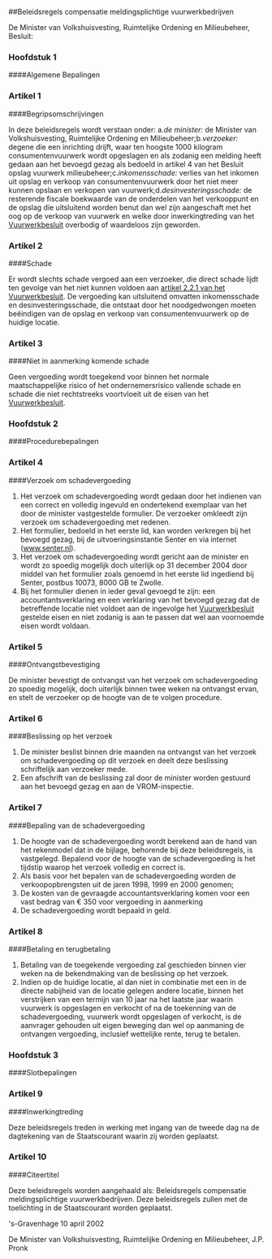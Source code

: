 <meta http-equiv='Content-Type' content='text/html; charset=utf-8' />

##Beleidsregels compensatie meldingsplichtige vuurwerkbedrijven

De Minister van Volkshuisvesting, Ruimtelijke Ordening en Milieubeheer,  Besluit:      
### Hoofdstuk 1 

####Algemene Bepalingen 

### Artikel  1  

####Begripsomschrijvingen

In deze beleidsregels wordt verstaan onder: a.*de minister:* de Minister van Volkshuisvesting, Ruimtelijke Ordening en Milieubeheer;b.*verzoeker:* degene die een inrichting drijft, waar ten hoogste 1000 kilogram consumentenvuurwerk wordt opgeslagen en als zodanig een melding heeft gedaan aan het bevoegd gezag als bedoeld in artikel 4 van het Besluit opslag vuurwerk milieubeheer;c.*inkomensschade:* verlies van het inkomen uit opslag en verkoop van consumentenvuurwerk door het niet meer kunnen opslaan en verkopen van vuurwerk;d.*desinvesteringsschade:* de resterende fiscale boekwaarde van de onderdelen van het verkooppunt en de opslag die uitsluitend worden benut dan wel zijn aangeschaft met het oog op de verkoop van vuurwerk en welke door inwerkingtreding van het [Vuurwerkbesluit](../../../../../../AMvB/vuurwerkbesluit/BWBR0013360/README.md) overbodig of waardeloos zijn geworden.  

### Artikel  2  

####Schade

Er wordt slechts schade vergoed aan een verzoeker, die direct schade lijdt ten gevolge van het niet kunnen voldoen aan [artikel 2.2.1 van het Vuurwerkbesluit](../../../../../../AMvB/vuurwerkbesluit/BWBR0013360/README.md). De vergoeding kan uitsluitend omvatten inkomensschade en desinvesteringsschade, die ontstaat door het noodgedwongen moeten beëindigen van de opslag en verkoop van consumentenvuurwerk op de huidige locatie. 

### Artikel  3  

####Niet in aanmerking komende schade

Geen vergoeding wordt toegekend voor binnen het normale maatschappelijke risico of het ondernemersrisico vallende schade en schade die niet rechtstreeks voortvloeit uit de eisen van het [Vuurwerkbesluit](../../../../../../AMvB/vuurwerkbesluit/BWBR0013360/README.md). 

### Hoofdstuk 2 

####Procedurebepalingen 

### Artikel  4  

####Verzoek om schadevergoeding

1.  Het verzoek om schadevergoeding wordt gedaan door het indienen van een correct en volledig ingevuld en ondertekend exemplaar van het door de minister vastgestelde formulier. De verzoeker omkleedt zijn verzoek om schadevergoeding met redenen.   
2.  Het formulier, bedoeld in het eerste lid, kan worden verkregen bij het bevoegd gezag, bij de uitvoeringsinstantie Senter en via internet (www.senter.nl).   
3.  Het verzoek om schadevergoeding wordt gericht aan de minister en wordt zo spoedig mogelijk doch uiterlijk op 31 december 2004 door middel van het formulier zoals genoemd in het eerste lid ingediend bij Senter, postbus 10073, 8000 GB te Zwolle.   
4.  Bij het formulier dienen in ieder geval gevoegd te zijn: een accountantsverklaring en een verklaring van het bevoegd gezag dat de betreffende locatie niet voldoet aan de ingevolge het [Vuurwerkbesluit](../../../../../../AMvB/vuurwerkbesluit/BWBR0013360/README.md) gestelde eisen en niet zodanig is aan te passen dat wel aan voornoemde eisen wordt voldaan.  

### Artikel  5  

####Ontvangstbevestiging

De minister bevestigt de ontvangst van het verzoek om schadevergoeding zo spoedig mogelijk, doch uiterlijk binnen twee weken na ontvangst ervan, en stelt de verzoeker op de hoogte van de te volgen procedure. 

### Artikel  6  

####Beslissing op het verzoek

1.  De minister beslist binnen drie maanden na ontvangst van het verzoek om schadevergoeding op dit verzoek en deelt deze beslissing schriftelijk aan verzoeker mede.   
2.  Een afschrift van de beslissing zal door de minister worden gestuurd aan het bevoegd gezag en aan de VROM-inspectie.  

### Artikel  7  

####Bepaling van de schadevergoeding

1.  De hoogte van de schadevergoeding wordt berekend aan de hand van het rekenmodel dat in de bijlage, behorende bij deze beleidsregels, is vastgelegd. Bepalend voor de hoogte van de schadevergoeding is het tijdstip waarop het verzoek volledig en correct is.   
2.  Als basis voor het bepalen van de schadevergoeding worden de verkoopopbrengsten uit de jaren 1998, 1999 en 2000 genomen;   
3.  De kosten van de gevraagde accountantsverklaring komen voor een vast bedrag van € 350 voor vergoeding in aanmerking   
4.  De schadevergoeding wordt bepaald in geld.  

### Artikel  8  

####Betaling en terugbetaling

1.  Betaling van de toegekende vergoeding zal geschieden binnen vier weken na de bekendmaking van de beslissing op het verzoek.   
2.  Indien op de huidige locatie, al dan niet in combinatie met een in de directe nabijheid van de locatie gelegen andere locatie, binnen het verstrijken van een termijn van 10 jaar na het laatste jaar waarin vuurwerk is opgeslagen en verkocht of na de toekenning van de schadevergoeding, vuurwerk wordt opgeslagen of verkocht, is de aanvrager gehouden uit eigen beweging dan wel op aanmaning de ontvangen vergoeding, inclusief wettelijke rente, terug te betalen.  

### Hoofdstuk 3 

####Slotbepalingen 

### Artikel  9  

####Inwerkingtreding

Deze beleidsregels treden in werking met ingang van de tweede dag na de dagtekening van de Staatscourant waarin zij worden geplaatst. 

### Artikel  10  

####Citeertitel

Deze beleidsregels worden aangehaald als: Beleidsregels compensatie meldingsplichtige vuurwerkbedrijven. 
Deze beleidsregels zullen met de toelichting in de Staatscourant worden geplaatst. 

's-Gravenhage 
10 april 2002    

De 
Minister van Volkshuisvesting, Ruimtelijke Ordening en Milieubeheer, 
J.P. Pronk      
